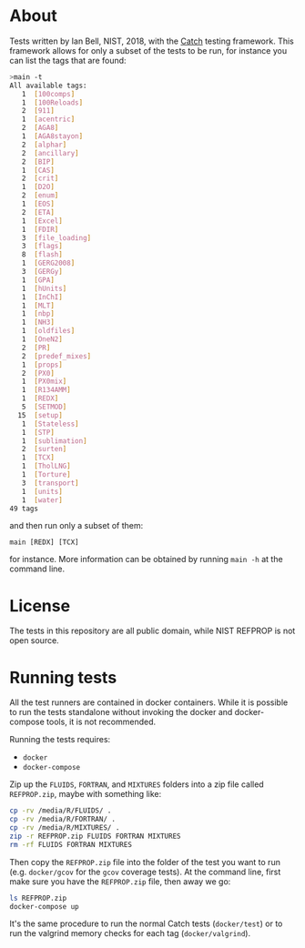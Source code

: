 
# About

Tests written by Ian Bell, NIST, 2018, with the [Catch](https://github.com/catchorg/Catch2) testing framework.  This framework allows for only a subset of the tests to be run, for instance you can list the tags that are found:

``` bash
>main -t
All available tags:
   1  [100comps]
   1  [100Reloads]
   2  [911]
   1  [acentric]
   2  [AGA8]
   1  [AGA8stayon]
   2  [alphar]
   2  [ancillary]
   2  [BIP]
   1  [CAS]
   2  [crit]
   1  [D2O]
   2  [enum]
   1  [EOS]
   2  [ETA]
   1  [Excel]
   1  [FDIR]
   3  [file_loading]
   3  [flags]
   8  [flash]
   1  [GERG2008]
   3  [GERGy]
   1  [GPA]
   1  [hUnits]
   1  [InChI]
   1  [MLT]
   1  [nbp]
   1  [NH3]
   1  [oldfiles]
   1  [OneN2]
   2  [PR]
   2  [predef_mixes]
   1  [props]
   2  [PX0]
   1  [PX0mix]
   1  [R134AMM]
   1  [REDX]
   5  [SETMOD]
  15  [setup]
   1  [Stateless]
   1  [STP]
   1  [sublimation]
   2  [surten]
   1  [TCX]
   1  [TholLNG]
   1  [Torture]
   3  [transport]
   1  [units]
   1  [water]
49 tags

```
and then run only a subset of them:

```
main [REDX] [TCX]
```
for instance.  More information can be obtained by running ``main -h`` at the command line.

# License

The tests in this repository are all public domain, while NIST REFPROP is not open source.

# Running tests

All the test runners are contained in docker containers. While it is possible to run the tests standalone without invoking the docker and docker-compose tools, it is not recommended.

Running the tests requires:
* ``docker``
* ``docker-compose``

Zip up the ``FLUIDS``, ``FORTRAN``, and ``MIXTURES`` folders into a zip file called ``REFPROP.zip``, maybe with something like:
``` bash
cp -rv /media/R/FLUIDS/ .
cp -rv /media/R/FORTRAN/ .
cp -rv /media/R/MIXTURES/ .
zip -r REFPROP.zip FLUIDS FORTRAN MIXTURES
rm -rf FLUIDS FORTRAN MIXTURES
```

Then copy the ``REFPROP.zip`` file into the folder of the test you want to run (e.g. ``docker/gcov`` for the ``gcov`` coverage tests).  At the command line, first make sure you have the ``REFPROP.zip`` file, then away we go:
``` bash
ls REFPROP.zip
docker-compose up
```

It's the same procedure to run the normal Catch tests (``docker/test``) or to run the valgrind memory checks for each tag (``docker/valgrind``).